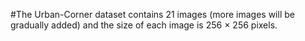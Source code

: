 #The Urban-Corner dataset contains 21 images (more images will be gradually added) and the size of each image is 256 × 256 pixels.
